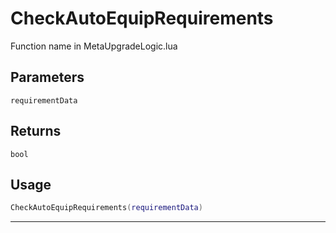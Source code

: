 # CheckAutoEquipRequirements
Function name in MetaUpgradeLogic.lua
## Parameters
`requirementData`
## Returns
`bool`
## Usage
```lua
CheckAutoEquipRequirements(requirementData)
```
---
